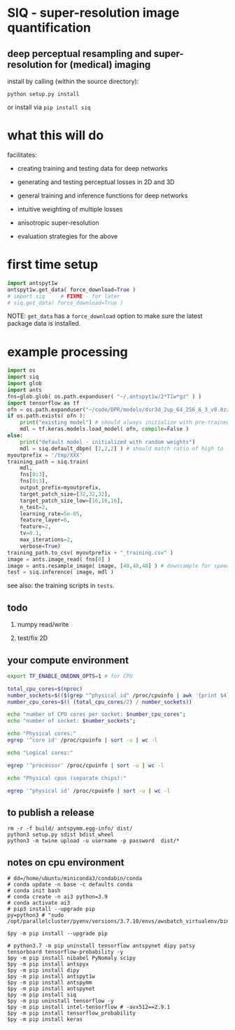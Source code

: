# SIQ - super-resolution image quantification

## deep perceptual resampling and super-resolution for (medical) imaging

install by calling (within the source directory):

```
python setup.py install
```

or install via `pip install siq`

# what this will do

facilitates:

* creating training and testing data for deep networks

* generating and testing perceptual losses in 2D and 3D

* general training and inference functions for deep networks

* intuitive weighting of multiple losses

* anisotropic super-resolution

* evaluation strategies for the above

# first time setup

```python
import antspyt1w
antspyt1w.get_data( force_download=True )
# import siq     # FIXME - for later
# siq.get_data( force_download=True )
```

NOTE: `get_data` has a `force_download` option to make sure the latest
package data is installed.

# example processing

```python
import os
import siq
import glob
import ants
fns=glob.glob( os.path.expanduser( "~/.antspyt1w/2*T1w*gz" ) )
import tensorflow as tf
ofn = os.path.expanduser("~/code/DPR/models/dsr3d_2up_64_256_6_3_v0.0zzz.h5")
if os.path.exists( ofn ):
    print("existing model") # should always initialize with pre-trained model
    mdl = tf.keras.models.load_model( ofn, compile=False )
else:
    print("default model - initialized with random weights")
    mdl = siq.default_dbpn( [2,2,2] ) # should match ratio of high to low size patches
myoutprefix = '/tmp/XXX'
training_path = siq.train(
    mdl, 
    fns[0:3], 
    fns[0:3], 
    output_prefix=myoutprefix,
    target_patch_size=[32,32,32],
    target_patch_size_low=[16,16,16],
    n_test=2, 
    learning_rate=5e-05, 
    feature_layer=6, 
    feature=2, 
    tv=0.1,
    max_iterations=2, 
    verbose=True)
training_path.to_csv( myoutprefix + "_training.csv" )
image = ants.image_read( fns[0] )
image = ants.resample_image( image, [48,48,48] ) # downsample for speed in testing
test = siq.inference( image, mdl )
```

see also: the training scripts in `tests`.

## todo

1. numpy read/write

2. test/fix 2D

## your compute environment

```bash
export TF_ENABLE_ONEDNN_OPTS=1 # for CPU

total_cpu_cores=$(nproc)
number_sockets=$(($(grep "^physical id" /proc/cpuinfo | awk '{print $4}' | sort -un | tail -1)+1))
number_cpu_cores=$(( (total_cpu_cores/2) / number_sockets))

echo "number of CPU cores per socket: $number_cpu_cores";
echo "number of socket: $number_sockets";

echo "Physical cores:"
egrep '^core id' /proc/cpuinfo | sort -u | wc -l

echo "Logical cores:"

egrep '^processor' /proc/cpuinfo | sort -u | wc -l

echo "Physical cpus (separate chips):"

egrep '^physical id' /proc/cpuinfo | sort -u | wc -l

```

## to publish a release

```
rm -r -f build/ antspymm.egg-info/ dist/
python3 setup.py sdist bdist_wheel
python3 -m twine upload -u username -p password  dist/*
```


## notes on cpu environment

```
# dd=/home/ubuntu/miniconda3/condabin/conda
# conda update -n base -c defaults conda
# conda init bash
# conda create -n ai3 python=3.9
# conda activate ai3 
# pip3 install --upgrade pip
py=python3 # "sudo /opt/parallelcluster/pyenv/versions/3.7.10/envs/awsbatch_virtualenv/bin/python3.7"

$py -m pip install --upgrade pip

# python3.7 -m pip uninstall tensorflow antspynet dipy patsy tensorboard tensorflow-probability -y
$py -m pip install nibabel PyNomaly scipy 
$py -m pip install antspyx 
$py -m pip install dipy 
$py -m pip install antspyt1w 
$py -m pip install antspymm 
$py -m pip install antspynet
$py -m pip install siq
$py -m pip uninstall tensorflow -y
$py -m pip install intel-tensorflow # -avx512==2.9.1
$py -m pip install tensorflow_probability
$py -m pip install keras
```
